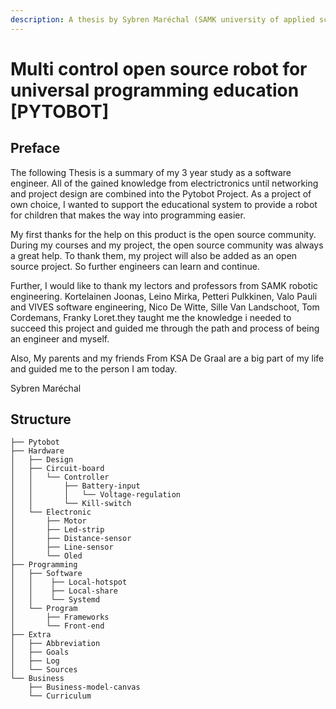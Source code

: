```yaml
---
description: A thesis by Sybren Maréchal (SAMK university of applied science (2019)).
---
```


# Multi control open source robot for universal programming education \[PYTOBOT\]

## Preface

The following Thesis is a summary of my 3 year study as a software engineer. All of the gained knowledge from electrictronics until networking and project design are combined into the Pytobot Project. As a project of own choice, I wanted to support the educational system to provide a robot for children that makes the way into programming easier. 

My first thanks for the help on this product is the open source community. During my courses and my project, the open source community was always a great help. To thank them, my project will also be added as an open source project. So further engineers can learn and continue. 

Further, I would like to thank my lectors and professors from SAMK robotic engineering. Kortelainen Joonas, Leino Mirka, Petteri Pulkkinen, Valo Pauli and VIVES software engineering, Nico De Witte, Sille Van Landschoot, Tom Cordemans, Franky Loret.they taught me the knowledge i needed to succeed this project and guided me through the path and process of being an engineer and myself. 

Also, My parents and my friends From KSA De Graal are a big part of my life and guided me to the person I am today.

Sybren Maréchal

## Structure

```text
├── Pytobot
├── Hardware
│   ├── Design
│   ├── Circuit-board
│   │   └── Controller
│   │       ├── Battery-input
│   │       │   └── Voltage-regulation
│   │       └── Kill-switch
│   └── Electronic
│       ├── Motor
│       ├── Led-strip
│       ├── Distance-sensor
│       ├── Line-sensor
│       └── Oled
├── Programming
│   ├── Software
│   │    ├── Local-hotspot
│   │    ├── Local-share
│   │    └── Systemd
│   └── Program
│       ├── Frameworks
│       └── Front-end
├── Extra
│   ├── Abbreviation
│   ├── Goals
│   ├── Log
│   └── Sources
└── Business
    ├── Business-model-canvas
    └── Curriculum
```

